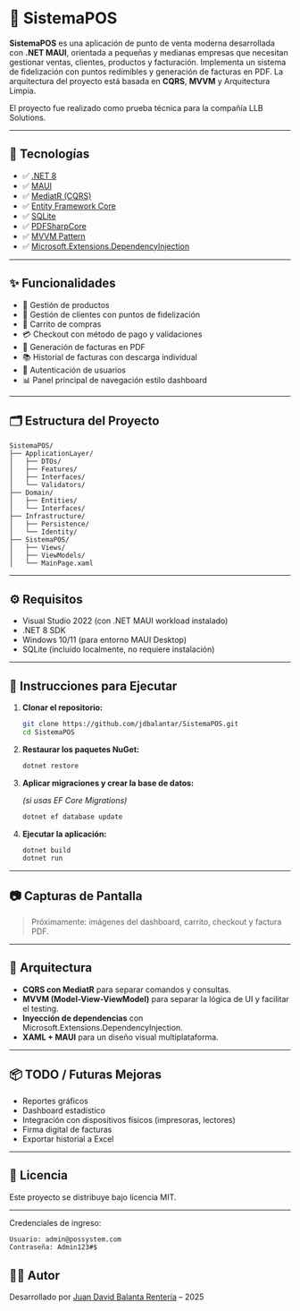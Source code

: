 # 🧾 SistemaPOS

**SistemaPOS** es una aplicación de punto de venta moderna desarrollada con **.NET MAUI**, orientada a pequeñas y medianas empresas que necesitan gestionar ventas, clientes, productos y facturación. Implementa un sistema de fidelización con puntos redimibles y generación de facturas en PDF. La arquitectura del proyecto está basada en **CQRS**, **MVVM** y Arquitectura Limpia.

El proyecto fue realizado como prueba técnica para la compañía LLB Solutions.

---

## 🧰 Tecnologías

- ✅ [.NET 8](https://dotnet.microsoft.com/)
- ✅ [MAUI](https://learn.microsoft.com/dotnet/maui/)
- ✅ [MediatR (CQRS)](https://github.com/jbogard/MediatR)
- ✅ [Entity Framework Core](https://learn.microsoft.com/ef/core/)
- ✅ [SQLite](https://www.sqlite.org/index.html)
- ✅ [PDFSharpCore](https://github.com/ststeiger/PdfSharpCore)
- ✅ [MVVM Pattern](https://learn.microsoft.com/dotnet/communitytoolkit/mvvm/)
- ✅ [Microsoft.Extensions.DependencyInjection](https://learn.microsoft.com/dotnet/core/extensions/dependency-injection)

---

## ✨ Funcionalidades

- 🧾 Gestión de productos
- 👥 Gestión de clientes con puntos de fidelización
- 🛒 Carrito de compras
- 💳 Checkout con método de pago y validaciones
- 📄 Generación de facturas en PDF
- 📚 Historial de facturas con descarga individual
- 🔐 Autenticación de usuarios
- 📊 Panel principal de navegación estilo dashboard

---

## 🗂️ Estructura del Proyecto

```
SistemaPOS/
├── ApplicationLayer/
│   ├── DTOs/
│   ├── Features/
│   ├── Interfaces/
│   └── Validators/
├── Domain/
│   ├── Entities/
│   └── Interfaces/
├── Infrastructure/
│   ├── Persistence/
│   └── Identity/
├── SistemaPOS/
│   ├── Views/
│   ├── ViewModels/
│   └── MainPage.xaml
```

---

## ⚙️ Requisitos

- Visual Studio 2022 (con .NET MAUI workload instalado)
- .NET 8 SDK
- Windows 10/11 (para entorno MAUI Desktop)
- SQLite (incluido localmente, no requiere instalación)

---

## 🚀 Instrucciones para Ejecutar

1. **Clonar el repositorio:**

   ```bash
   git clone https://github.com/jdbalantar/SistemaPOS.git
   cd SistemaPOS
   ```

2. **Restaurar los paquetes NuGet:**

   ```bash
   dotnet restore
   ```

3. **Aplicar migraciones y crear la base de datos:**

   *(si usas EF Core Migrations)*

   ```bash
   dotnet ef database update
   ```

4. **Ejecutar la aplicación:**

   ```bash
   dotnet build
   dotnet run
   ```

---

## 📷 Capturas de Pantalla

> Próximamente: imágenes del dashboard, carrito, checkout y factura PDF.

---

## 🧠 Arquitectura

- **CQRS con MediatR** para separar comandos y consultas.
- **MVVM (Model-View-ViewModel)** para separar la lógica de UI y facilitar el testing.
- **Inyección de dependencias** con Microsoft.Extensions.DependencyInjection.
- **XAML + MAUI** para un diseño visual multiplataforma.

---

## 📦 TODO / Futuras Mejoras

- Reportes gráficos
- Dashboard estadístico
- Integración con dispositivos físicos (impresoras, lectores)
- Firma digital de facturas
- Exportar historial a Excel

---

## 📄 Licencia

Este proyecto se distribuye bajo licencia MIT.

---

Credenciales de ingreso:
 ```bash
Usuario: admin@possystem.com
Contraseña: Admin123#$
 ```

## 👨‍💻 Autor

Desarrollado por [Juan David Balanta Rentería](https://github.com/jdbalantar) – 2025
